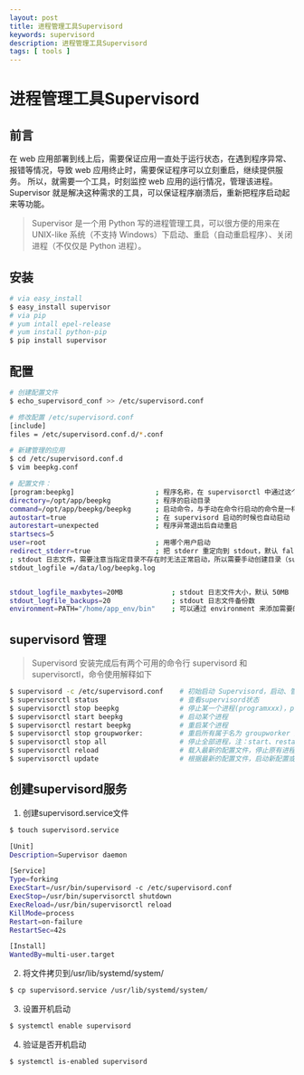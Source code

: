 ```yaml
---
layout: post
title: 进程管理工具Supervisord
keywords: supervisord
description: 进程管理工具Supervisord
tags: [ tools ]
---
```

# 进程管理工具Supervisord

## 前言
在 web 应用部署到线上后，需要保证应用一直处于运行状态，在遇到程序异常、报错等情况，导致 web 应用终止时，需要保证程序可以立刻重启，继续提供服务。
所以，就需要一个工具，时刻监控 web 应用的运行情况，管理该进程。
Supervisor 就是解决这种需求的工具，可以保证程序崩溃后，重新把程序启动起来等功能。

> Supervisor 是一个用 Python 写的进程管理工具，可以很方便的用来在 UNIX-like 系统（不支持 Windows）下启动、重启（自动重启程序）、关闭进程（不仅仅是 Python 进程）。


## 安装

```bash
# via easy_install
$ easy_install supervisor
# via pip
# yum intall epel-release
# yum install python-pip
$ pip install supervisor
```

## 配置

```bash
# 创建配置文件
$ echo_supervisord_conf >> /etc/supervisord.conf

# 修改配置 /etc/supervisord.conf
[include]
files = /etc/supervisord.conf.d/*.conf

# 新建管理的应用
$ cd /etc/supervisord.conf.d
$ vim beepkg.conf

# 配置文件：
[program:beepkg]					; 程序名称，在 supervisorctl 中通过这个值来对程序进行一系列的操作
directory=/opt/app/beepkg			; 程序的启动目录
command=/opt/app/beepkg/beepkg		; 启动命令，与手动在命令行启动的命令是一样的
autostart=true						; 在 supervisord 启动的时候也自动启动
autorestart=unexpected				; 程序异常退出后自动重启
startsecs=5
user=root							; 用哪个用户启动
redirect_stderr=true				; 把 stderr 重定向到 stdout，默认 false
; stdout 日志文件，需要注意当指定目录不存在时无法正常启动，所以需要手动创建目录（supervisord 会自动创建日志文件）
stdout_logfile =/data/log/beepkg.log


stdout_logfile_maxbytes=20MB			; stdout 日志文件大小，默认 50MB
stdout_logfile_backups=20				; stdout 日志文件备份数
environment=PATH="/home/app_env/bin"	; 可以通过 environment 来添加需要的环境变量，一种常见的用法是使用指定的 virtualenv 环境
```

## supervisord 管理

> Supervisord 安装完成后有两个可用的命令行 supervisord 和 supervisorctl，命令使用解释如下

```bash
$ supervisord -c /etc/supervisord.conf    # 初始启动 Supervisord，启动、管理配置中设置的进程。
$ supervisorctl status					  # 查看supervisord状态
$ supervisorctl stop beepkg               # 停止某一个进程(programxxx)，programxxx 为 [program:beepkg] 里配置的值，这个示例就是 beepkg。
$ supervisorctl start beepkg              # 启动某个进程
$ supervisorctl restart beepkg            # 重启某个进程
$ supervisorctl stop groupworker:         # 重启所有属于名为 groupworker 这个分组的进程(start,restart 同理)
$ supervisorctl stop all                  # 停止全部进程，注：start、restart、stop 都不会载入最新的配置文件。
$ supervisorctl reload                    # 载入最新的配置文件，停止原有进程并按新的配置启动、管理所有进程。
$ supervisorctl update                    # 根据最新的配置文件，启动新配置或有改动的进程，配置没有改动的进程不会受影响而重启。
```

## 创建supervisord服务

1. 创建supervisord.service文件
```bash
$ touch supervisord.service 

[Unit] 
Description=Supervisor daemon

[Service] 
Type=forking 
ExecStart=/usr/bin/supervisord -c /etc/supervisord.conf 
ExecStop=/usr/bin/supervisorctl shutdown 
ExecReload=/usr/bin/supervisorctl reload 
KillMode=process 
Restart=on-failure 
RestartSec=42s

[Install] 
WantedBy=multi-user.target
```

2. 将文件拷贝到/usr/lib/systemd/system/
```bash
$ cp supervisord.service /usr/lib/systemd/system/
```

3. 设置开机启动
```bash
$ systemctl enable supervisord
```

4. 验证是否开机启动
```bash
$ systemctl is-enabled supervisord
```